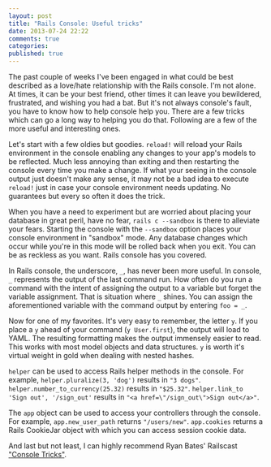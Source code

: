 ```yaml
---
layout: post
title: "Rails Console: Useful tricks"
date: 2013-07-24 22:22
comments: true
categories:
published: true
---
```

The past couple of weeks I've been engaged in what could be best described as a love/hate relationship with the Rails console. I'm not alone. At times, it can be your best friend, other times it can leave you bewildered, frustrated, and wishing you had a bat. But it's not always console's fault, you have to know how to help console help you. There are a few tricks which can go a long way to helping you do that. Following are a few of the more useful and interesting ones.

Let's start with a few oldies but goodies. `reload!` will reload your Rails environment in the console enabling any changes to your app's models to be reflected. Much less annoying than exiting and then restarting the console every time you make a change. If what your seeing in the console output just doesn't make any sense, it may not be a bad idea to execute `reload!` just in case your console environment needs updating. No guarantees but every so often it does the trick.

When you have a need to experiment but are worried about placing your database in great peril, have no fear, `rails c --sandbox` is there to alleviate your fears. Starting the console with the `--sandbox` option places your console environment in "sandbox" mode. Any database changes which occur while you're in this mode will be rolled back when you exit. You can be as reckless as you want. Rails console has you covered.

In Rails console, the underscore, `_`, has never been more useful. In console, `_` represents the output of the last command run. How often do you run a command with the intent of assigning the output to a variable but forget the variable assignment. That is situation where `_` shines. You can assign the aforementioned variable with the command output by entering `foo = _`.

Now for one of my favorites. It's very easy to remember, the letter `y`. If you place a `y` ahead of your command (`y User.first`), the output will load to YAML. The resulting formatting makes the output immensely easier to read. This works with most model objects and data structures. `y` is worth it's virtual weight in gold when dealing with nested hashes.

`helper` can be used to access Rails helper methods in the console. For example, `helper.pluralize(3, 'dog')` results in `"3 dogs"`. `helper.number_to_currency(25.32)` results in `"$25.32"`. `helper.link_to 'Sign out', '/sign_out'` results in `"<a href=\"/sign_out\">Sign out</a>"`.

The `app` object can be used to access your controllers through the console. For example, `app.new_user_path` returns `"/users/new"`. `app.cookies` returns a Rails CookieJar object with which you can access session cookie data.

And last but not least, I can highly recommend Ryan Bates' Railscast ["Console Tricks"](http://railscasts.com/episodes/48-console-tricks-revised).
